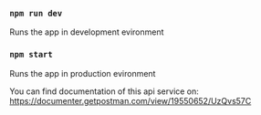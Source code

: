 ### `npm run dev`
Runs the app in development evironment

### `npm start`
Runs the app in production evironment

You can find documentation of this api service on: https://documenter.getpostman.com/view/19550652/UzQvs57C 
